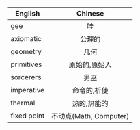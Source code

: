 | English       | Chinese       |
| ------------- |:-------------:|
| gee           | 哇             |
| axiomatic     | 公理的         |
| geometry      | 几何         |
| primitives    | 原始的,原始人   |
| sorcerers     | 男巫           |
| imperative    | 命令的,祈使     |
| thermal       | 热的,热能的     |
| fixed point   | 不动点(Math, Computer) |